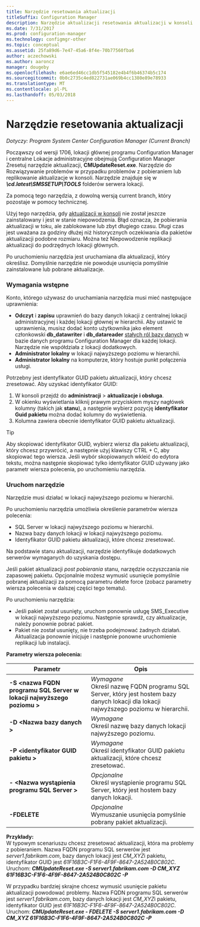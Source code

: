 ```yaml
---
title: Narzędzie resetowania aktualizacji
titleSuffix: Configuration Manager
description: Narzędzie aktualizacji resetowania aktualizacji w konsoli programu System Center Configuration Manager.
ms.date: 7/31/2017
ms.prod: configuration-manager
ms.technology: configmgr-other
ms.topic: conceptual
ms.assetid: 25fa89d6-7e47-45a6-8f4e-70b77560fba6
author: aczechowski
ms.author: aaroncz
manager: dougeby
ms.openlocfilehash: e6ae6ed46cc1db5f545182e4b4f6b46374b5c174
ms.sourcegitcommit: 0b0c2735c4ed822731ae069b4cc1380e89e78933
ms.translationtype: MT
ms.contentlocale: pl-PL
ms.lasthandoff: 05/03/2018
---
```

# <a name="update-reset-tool"></a>Narzędzie resetowania aktualizacji

*Dotyczy: Program System Center Configuration Manager (Current Branch)*  


Począwszy od wersji 1706, lokacji głównej programu Configuration Manager i centralne Lokacje administracyjne obejmują Configuration Manager Zresetuj narzędzie aktualizacji, **CMUpdateReset.exe**. Narzędzie do Rozwiązywanie problemów w przypadku problemów z pobieraniem lub replikowanie aktualizacje w konsoli. Narzędzie znajduje się w ***\cd.latest\SMSSETUP\TOOLS*** folderów serwera lokacji.

Za pomocą tego narzędzia, z dowolną wersją current branch, który pozostaje w pomocy technicznej.

Użyj tego narzędzia, gdy [aktualizacji w konsoli](/sccm/core/servers/manage/install-in-console-updates) nie został jeszcze zainstalowany i jest w stanie niepowodzenia. Błąd oznacza, że pobierania aktualizacji w toku, ale zablokowane lub zbyt długiego czasu. Długi czas jest uważana za godziny dłużej niż historycznych oczekiwania dla pakietów aktualizacji podobne rozmiaru. Można też Niepowodzenie replikacji aktualizacji do podrzędnych lokacji głównych.  

Po uruchomieniu narzędzia jest uruchamiana dla aktualizacji, który określisz. Domyślnie narzędzie nie powoduje usunięcia pomyślnie zainstalowane lub pobrane aktualizacje.  

### <a name="prerequisites"></a>Wymagania wstępne
Konto, którego używasz do uruchamiania narzędzia musi mieć następujące uprawnienia:
-   **Odczyt** i **zapisu** uprawnień do bazy danych lokacji z centralnej lokacji administracyjnej i każdej lokacji głównej w hierarchii. Aby ustawić te uprawnienia, musisz dodać konto użytkownika jako element członkowski **db_datawriter** i **db_datareader** [stałych ról bazy danych](/sql/relational-databases/security/authentication-access/database-level-roles#fixed-database-roles) w bazie danych programu Configuration Manager dla każdej lokacji. Narzędzie nie współdziała z lokacji dodatkowych.
-   **Administrator lokalny** w lokacji najwyższego poziomu w hierarchii.
-   **Administrator lokalny** na komputerze, który hostuje punkt połączenia usługi.

Potrzebny jest identyfikator GUID pakietu aktualizacji, który chcesz zresetować. Aby uzyskać identyfikator GUID:
  1.   W konsoli przejdź do **administracji** > **aktualizacje i obsługa**.
  2.   W okienku wyświetlania kliknij prawym przyciskiem myszy nagłówek kolumny (takich jak **stanu**), a następnie wybierz pozycję **identyfikator Guid pakietu** można dodać kolumny do wyświetlenia.
  3.   Kolumna zawiera obecnie identyfikator GUID pakietu aktualizacji.

> [!TIP]  
> Aby skopiować identyfikator GUID, wybierz wiersz dla pakietu aktualizacji, który chcesz przywrócić, a następnie użyj klawiszy CTRL + C, aby skopiować tego wiersza. Jeśli wybór skopiowanych wkleić do edytora tekstu, można następnie skopiować tylko identyfikator GUID używany jako parametr wiersza polecenia, po uruchomieniu narzędzia.

### <a name="run-the-tool"></a>Uruchom narzędzie    
Narzędzie musi działać w lokacji najwyższego poziomu w hierarchii.

Po uruchomieniu narzędzia umożliwia określenie parametrów wiersza polecenia:
  -   SQL Server w lokacji najwyższego poziomu w hierarchii.
  -   Nazwa bazy danych lokacji w lokacji najwyższego poziomu.
  -   Identyfikator GUID pakietu aktualizacji, które chcesz zresetować.

Na podstawie stanu aktualizacji, narzędzie identyfikuje dodatkowych serwerów wymaganych do uzyskania dostępu.   

Jeśli pakiet aktualizacji *post pobierania* stanu, narzędzie oczyszczania nie zapasowej pakietu. Opcjonalnie możesz wymusić usunięcie pomyślnie pobranej aktualizacji za pomocą parametru delete force (zobacz parametry wiersza polecenia w dalszej części tego tematu).

Po uruchomieniu narzędzia:
-   Jeśli pakiet został usunięty, uruchom ponownie usługę SMS_Executive w lokacji najwyższego poziomu. Następnie sprawdź, czy aktualizacje, należy ponownie pobrać pakiet.
-   Pakiet nie został usunięty, nie trzeba podejmować żadnych działań. Aktualizacja ponownie inicjuje i następnie ponowne uruchomienie replikacji lub instalacji.

**Parametry wiersza polecenia:**  

| Parametr        |Opis                 |  
|------------------|----------------------------|  
|**-S &lt;nazwa FQDN programu SQL Server w lokacji najwyższego poziomu >** | *Wymagane* <br> Określ nazwę FQDN programu SQL Server, który jest hostem bazy danych lokacji dla lokacji najwyższego poziomu w hierarchii.    |  
| **-D &lt;Nazwa bazy danych >**                        | *Wymagane* <br> Określ nazwę bazy danych lokacji najwyższego poziomu.  |  
| **-P &lt;identyfikator GUID pakietu >**                         | *Wymagane* <br> Określ identyfikator GUID pakietu aktualizacji, które chcesz zresetować.   |  
| **- &lt;Nazwa wystąpienia programu SQL Server >**             | *Opcjonalne* <br> Określ wystąpienie programu SQL Server, który jest hostem bazy danych lokacji. |
| **-FDELETE**                              | *Opcjonalne* <br> Wymuszanie usunięcia pomyślnie pobrany pakiet aktualizacji. |  
 **Przykłady:**  
 W typowym scenariuszu chcesz zresetować aktualizacji, która ma problemy z pobieraniem. Nazwa FQDN programu SQL serwerów jest *server1.fabrikam.com*, bazy danych lokacji jest *CM_XYZ*i pakietu, identyfikator GUID jest *61F16B3C-F1F6-4F9F-8647-2A524B0C802C*.  Uruchom: ***CMUpdateReset.exe -S server1.fabrikam.com -D CM_XYZ 61F16B3C-F1F6-4F9F-8647-2A524B0C802C -P***

 W przypadku bardziej skrajne chcesz wymusić usunięcie pakietu aktualizacji powodować problemy. Nazwa FQDN programu SQL serwerów jest *server1.fabrikam.com*, bazy danych lokacji jest *CM_XYZ*i pakietu, identyfikator GUID jest *61F16B3C-F1F6-4F9F-8647-2A524B0C802C*.  Uruchom: ***CMUpdateReset.exe - FDELETE -S server1.fabrikam.com -D CM_XYZ 61F16B3C-F1F6-4F9F-8647-2A524B0C802C -P***
